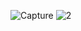 
![Capture](https://github.com/user-attachments/assets/5bcb079f-1925-4b3f-a336-edaa7cf59e64)
![2](https://github.com/user-attachments/assets/ad59ff96-f300-4837-b522-eb54bfe6cd60)
